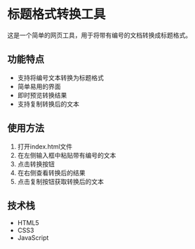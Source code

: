 # 标题格式转换工具

这是一个简单的网页工具，用于将带有编号的文档转换成标题格式。

## 功能特点
- 支持将编号文本转换为标题格式
- 简单易用的界面
- 即时预览转换结果
- 支持复制转换后的文本

## 使用方法
1. 打开index.html文件
2. 在左侧输入框中粘贴带有编号的文本
3. 点击转换按钮
4. 在右侧查看转换后的结果
5. 点击复制按钮获取转换后的文本

## 技术栈
- HTML5
- CSS3
- JavaScript 